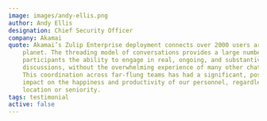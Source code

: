 ```yaml
---
image: images/andy-ellis.png
author: Andy Ellis
designation: Chief Security Officer
company: Akamai
quote: Akamai’s Zulip Enterprise deployment connects over 2000 users around the
    planet. The threading model of conversations provides a large number of
    participants the ability to engage in real, ongoing, and substantive
    discussions, without the overwhelming experience of many other chat systems.
    This coordination across far-flung teams has had a significant, positive
    impact on the happiness and productivity of our personnel, regardless of
    location or seniority.
tags: testimonial
active: false
---
```

